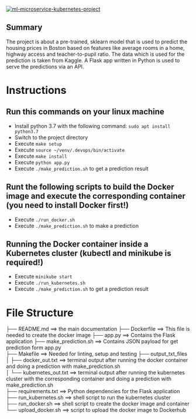 [![ml-microservice-kubernetes-project](https://circleci.com/gh/maximilianschwab/ml-microservice-kubernetes-project.svg?style=svg)](https://app.circleci.com/pipelines/github/maximilianschwab)

## Summary

The project is about a pre-trained, sklearn model that is used to predict the housing prices in Boston based on features like average rooms in a home, highway access and teacher-to-pupil ratio. The data which is used for the prediction is taken from Kaggle. A Flask app written in Python is used to serve the predictions via an API.

# Instructions

## Run this commands on your linux machine
* Install python 3.7 with the following command: `sudo apt install python3.7` 
* Switch to the project directory
* Execute `make setup`
* Execute `source ~/venv/.devops/bin/activate`
* Execute `make install`
* Execute `python app.py`
* Execute `./make_prediction.sh` to get a prediction result


## Runt the following scripts to build the Docker image and execute the corresponding container (you need to install Docker first!)
* Execute `./run_docker.sh`
* Execute `./make_prediction.sh` to make a prediction


## Running the Docker container inside a Kubernetes cluster (kubectl and minikube is required!)
* Execute `minikube start`
* Execute `./run_kubernetes.sh`
* Execute `./make_prediction.sh` to get a prediction result


# File Structure

├── README.md ==> the main documentation
├── Dockerfile ==> This file is needed to create the docker image
├── app.py  ==> Contains the Flask application
├── make_prediction.sh ==> Contains JSON payload for get prediction form app.py\
├── Makefile ==> Needed for linting, setup and testing
├── output_txt_files\
│   ├── docker_out.txt ==> terminal output after running the docker container and doing a prediction with make_prediction.sh \
│   └── kubernetes_out.txt ==> terminal output after running the kubernetes cluster with the corresponding container and doing a prediction with make_prediction.sh \
├── requirements.txt ==> Python dependencies for the Flask application\
├── run_kubernetes.sh  ==> shell script to run the kubernetes cluster \
├── run_docker.sh ==> shell script to create the docker image and container\
└── upload_docker.sh  ==> script to upload the docker image to Dockerhub
